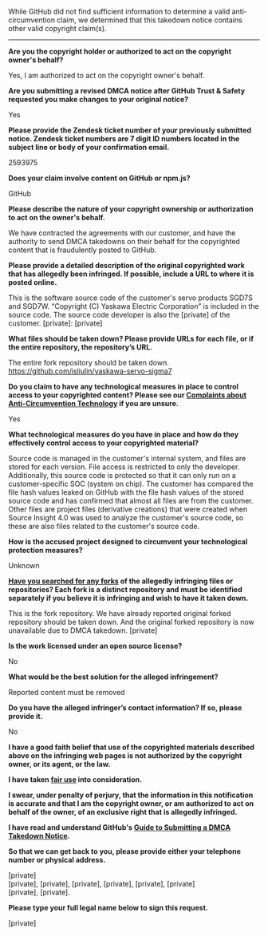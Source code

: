 While GitHub did not find sufficient information to determine a valid anti-circumvention claim, we determined that this takedown notice contains other valid copyright claim(s).

---

**Are you the copyright holder or authorized to act on the copyright owner's behalf?**

Yes, I am authorized to act on the copyright owner's behalf.

**Are you submitting a revised DMCA notice after GitHub Trust & Safety requested you make changes to your original notice?**

Yes

**Please provide the Zendesk ticket number of your previously submitted notice. Zendesk ticket numbers are 7 digit ID numbers located in the subject line or body of your confirmation email.**

2593975

**Does your claim involve content on GitHub or npm.js?**

GitHub

**Please describe the nature of your copyright ownership or authorization to act on the owner's behalf.**

We have contracted the agreements with our customer, and have the authority to send DMCA takedowns on their behalf for the copyrighted content that is fraudulently posted to GitHub.

**Please provide a detailed description of the original copyrighted work that has allegedly been infringed. If possible, include a URL to where it is posted online.**

This is the software source code of the customer's servo products SGD7S and SGD7W.
“Copyright (C) Yaskawa Electric Corporation” is included in the source code.
The source code developer is also the [private] of the customer.
[private]: [private]

**What files should be taken down? Please provide URLs for each file, or if the entire repository, the repository’s URL.**

The entire fork repository should be taken down.  
https://github.com/isliulin/yaskawa-servo-sigma7

**Do you claim to have any technological measures in place to control access to your copyrighted content? Please see our <a href="https://docs.github.com/articles/guide-to-submitting-a-dmca-takedown-notice#complaints-about-anti-circumvention-technology">Complaints about Anti-Circumvention Technology</a> if you are unsure.**

Yes

**What technological measures do you have in place and how do they effectively control access to your copyrighted material?**

Source code is managed in the customer's internal system, and files are stored for each version. File access is restricted to only the developer. Additionally, this source code is protected so that it can only run on a customer-specific SOC (system on chip).
The customer has compared the file hash values leaked on GitHub with the file hash values of the stored source code and has confirmed that almost all files are from the customer.
Other files are project files (derivative creations) that were created when Source Insight 4.0 was used to analyze the customer's source code, so these are also files related to the customer's source code.

**How is the accused project designed to circumvent your technological protection measures?**

Unknown

**<a href="https://docs.github.com/articles/dmca-takedown-policy#b-what-about-forks-or-whats-a-fork">Have you searched for any forks</a> of the allegedly infringing files or repositories? Each fork is a distinct repository and must be identified separately if you believe it is infringing and wish to have it taken down.**

This is the fork repository. We have already reported original forked repository should be taken down. And the original forked repository is now unavailable due to DMCA takedown.
[private]

**Is the work licensed under an open source license?**

No

**What would be the best solution for the alleged infringement?**

Reported content must be removed

**Do you have the alleged infringer’s contact information? If so, please provide it.**

No

**I have a good faith belief that use of the copyrighted materials described above on the infringing web pages is not authorized by the copyright owner, or its agent, or the law.**

**I have taken <a href="https://www.lumendatabase.org/topics/22">fair use</a> into consideration.**

**I swear, under penalty of perjury, that the information in this notification is accurate and that I am the copyright owner, or am authorized to act on behalf of the owner, of an exclusive right that is allegedly infringed.**

**I have read and understand GitHub's <a href="https://docs.github.com/articles/guide-to-submitting-a-dmca-takedown-notice/">Guide to Submitting a DMCA Takedown Notice</a>.**

**So that we can get back to you, please provide either your telephone number or physical address.**

[private]  
[private], [private], [private], [private], [private], [private]  
[private], [private].  

**Please type your full legal name below to sign this request.**

[private]  
